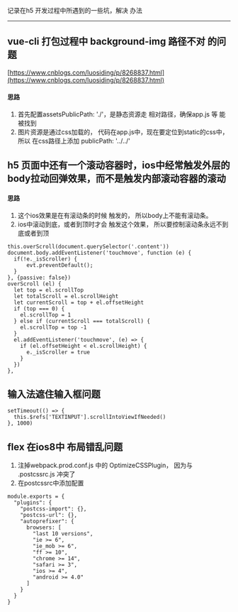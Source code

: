 记录在h5 开发过程中所遇到的一些坑，解决 办法
****
## vue-cli 打包过程中 background-img 路径不对 的问题
[https://www.cnblogs.com/luosiding/p/8268837.html](https://www.cnblogs.com/luosiding/p/8268837.html)
#### 思路
1. 首先配置assetsPublicPath: './'，是静态资源走 相对路径，确保app.js 等 能被找到
2. 图片资源是通过css加载的， 代码在app.js中，现在要定位到static的css中，所以 在css路径上添加 publicPath: '../../'

## h5 页面中还有一个滚动容器时，ios中经常触发外层的body拉动回弹效果，而不是触发内部滚动容器的滚动
#### 思路
1. 这个ios效果是在有滚动条的时候 触发的， 所以body上不能有滚动条。
2. ios中滚动到底，或者到顶时才会 触发这个效果， 所以要控制滚动条永远不到底或者到顶
```
this.overScroll(document.querySelector('.content'))
document.body.addEventListener('touchmove', function (e) {
  if(!e._isScroller) {
      evt.preventDefault();
  }
}, {passive: false})
overScroll (el) {
  let top = el.scrollTop
  let totalScroll = el.scrollHeight
  let currentScroll = top + el.offsetHeight
  if (top === 0) {
    el.scrollTop = 1
  } else if (currentScroll === totalScroll) {
    el.scrollTop = top -1
  }
  el.addEventListener('touchmove', (e) => {
    if (el.offsetHeight < el.scrollHeight) {
      e._isScroller = true
    }
  })
},

```
## 输入法遮住输入框问题
```
setTimeout(() => {
  this.$refs['TEXTINPUT'].scrollIntoViewIfNeeded()
}, 1000)
```


## flex 在ios8中 布局错乱问题

1. 注掉webpack.prod.conf.js 中的 OptimizeCSSPlugin， 因为与 .postcssrc.js 冲突了
2. 在postcssrc中添加配置
```
module.exports = {
  "plugins": {
    "postcss-import": {},
    "postcss-url": {},
    "autoprefixer": {
      browsers: [
        "last 10 versions",
        "ie >= 6",
        "ie_mob >= 6",
        "ff >= 10",
        "chrome >= 14",
        "safari >= 3",
        "ios >= 4",
        "android >= 4.0"
      ]
    }
  }
}

```
